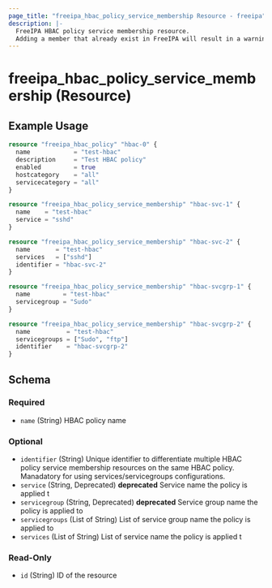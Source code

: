```yaml
---
page_title: "freeipa_hbac_policy_service_membership Resource - freeipa"
description: |-
  FreeIPA HBAC policy service membership resource.
  Adding a member that already exist in FreeIPA will result in a warning but the member will be added to the state.
---
```


# freeipa_hbac_policy_service_membership (Resource)



## Example Usage

```terraform
resource "freeipa_hbac_policy" "hbac-0" {
  name            = "test-hbac"
  description     = "Test HBAC policy"
  enabled         = true
  hostcategory    = "all"
  servicecategory = "all"
}

resource "freeipa_hbac_policy_service_membership" "hbac-svc-1" {
  name    = "test-hbac"
  service = "sshd"
}

resource "freeipa_hbac_policy_service_membership" "hbac-svc-2" {
  name       = "test-hbac"
  services   = ["sshd"]
  identifier = "hbac-svc-2"
}

resource "freeipa_hbac_policy_service_membership" "hbac-svcgrp-1" {
  name         = "test-hbac"
  servicegroup = "Sudo"
}

resource "freeipa_hbac_policy_service_membership" "hbac-svcgrp-2" {
  name          = "test-hbac"
  servicegroups = ["Sudo", "ftp"]
  identifier    = "hbac-svcgrp-2"
}
```




<!-- schema generated by tfplugindocs -->
## Schema

### Required

- `name` (String) HBAC policy name

### Optional

- `identifier` (String) Unique identifier to differentiate multiple HBAC policy service membership resources on the same HBAC policy. Manadatory for using services/servicegroups configurations.
- `service` (String, Deprecated) **deprecated** Service name the policy is applied t
- `servicegroup` (String, Deprecated) **deprecated** Service group name the policy is applied to
- `servicegroups` (List of String) List of service group name the policy is applied to
- `services` (List of String) List of service name the policy is applied t

### Read-Only

- `id` (String) ID of the resource
